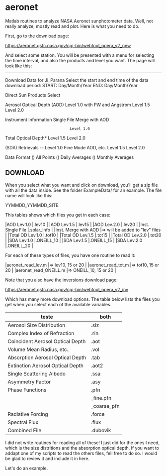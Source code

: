 aeronet
=======

Matlab routines to analyze NASA Aeronet sunphotometer data. Well, not
really analyze, mostly read and plot. Here is what you need to do.

First, go to the download page:

https://aeronet.gsfc.nasa.gov/cgi-bin/webtool_opera_v2_new

And select some station. You will be presented with a menu for
selecting the time interval, and also the products and level you
want. The page will look like this: 

------------------------------------------------------------
Download Data for Ji_Parana
Select the start and end time of the data download period:
START:	Day/Month/Year           END:	Day/Month/Year

Direct Sun Products	             Select

Aerosol Optical Depth (AOD)      Level 1.0 
with PW and Angstrom             Level 1.5 
                                 Level 2.0 

Instrument Information           Single File 
                                 Merge with AOD 

                                 Level 1.0
Total Optical Depth*             Level 1.5
                                 Level 2.0

(SDA) Retrievals --              Level 1.0
Fine Mode AOD, etc.              Level 1.5
                                 Level 2.0

Data Format
() All Points   () Daily Averages       () Monthly Averages

DOWNLOAD
------------------------------------------------------------

When you select what you want and click on download, you'll get a zip
file with all the data inside. See the folder ExampleData/ for an
example. The file name will look like this:

YYMMDD_YYMMDD_SITE.<something>

This tables shows which files you get in each case:

|AOD Lev.1.0             |<site id>.lev10                   |
|AOD Lev.1.5             |<site id>.lev15                   |
|AOD Lev.2.0             |<site id>.lev20                   |
|Inst. Single File       |<site id>.solar_info              |
|Inst. Merge with AOD    |=> will be added to "lev" files   |
|Total OD Lev.1.0        |<site id>.tot10                   |
|Total OD Lev.1.5        |<site id>.tot15                   |
|Total OD Lev.2.0        |<site id>.tot20                   |
|SDA Lev.1.0             |<site id>.ONEILL_10               |
|SDA Lev.1.5             |<site id>.ONEILL_15               |
|SDA Lev.2.0             |<site id>.ONEILL_20               |

For each of these types of files, you have one routine to read it:

|aeronet_read_lev.m    |=> lev10, 15 or 20     |
|aeronet_read_tot.m    |=> tot10, 15 or 20     |
|aeronet_read_ONEILL.m |=> ONEILL_10, 15 or 20 |

Note that you also have the inversions download page:

https://aeronet.gsfc.nasa.gov/cgi-bin/webtool_opera_v2_inv

Which has many more download options. The table below lists the files
you get when you select each of the available variables.

|teste | both
|------| ----
|Aerosol Size Distribution	        |<site id>.siz
|Complex Index of Refraction	    |    <site id>.rin
|Coincident Aerosol Optical Depth   | <site id>.aot
|Volume Mean Radius, etc..          | <site id>.vol
|Absorption Aerosol Optical Depth	|<site id>.tab
|Extinction Aerosol Optical Depth	|<site id>.aot2
|Single Scattering Albedo	        |<site id>.ssa
|Asymmetry Factor	                |<site id>.asy
|Phase Functions	                |    <site id>.pfn
|                                   | <site id>_fine.pfn
| 	                                |<site id>_coarse_pfn
|Radiative Forcing	                |<site id>.force
|Spectral Flux	                    |<site id>.flux
|Combined File                      | <site id>.dubovik

I did not write routines for reading all of these! I just did for the
ones I need, which is the size distritions and the absorption optical
depth. If you want to addapt one of my scripts to read the others
files, fell free to do so. I would be glad to review it and include it
in here.

Let's do an example.

